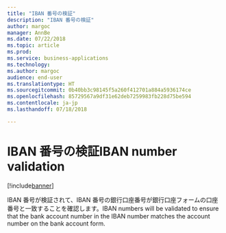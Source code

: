 ```yaml
---
title: "IBAN 番号の検証"
description: "IBAN 番号の検証"
author: margoc
manager: AnnBe
ms.date: 07/22/2018
ms.topic: article
ms.prod: 
ms.service: business-applications
ms.technology: 
ms.author: margoc
audience: end-user
ms.translationtype: HT
ms.sourcegitcommit: 0b40bb3c98145f5a260f412701a884a5936174ce
ms.openlocfilehash: 85729567a9df31e62deb7259983fb228d75be594
ms.contentlocale: ja-jp
ms.lasthandoff: 07/18/2018

---
```

#  <a name="iban-number-validation"></a><span data-ttu-id="9751b-103">IBAN 番号の検証</span><span class="sxs-lookup"><span data-stu-id="9751b-103">IBAN number validation</span></span>

[!include[banner](../../includes/banner.md)]

<span data-ttu-id="9751b-104">IBAN 番号が検証されて、IBAN 番号の銀行口座番号が銀行口座フォームの口座番号と一致することを確認します。</span><span class="sxs-lookup"><span data-stu-id="9751b-104">IBAN numbers will be validated to ensure that the bank account number in the IBAN number matches the account number on the bank account form.</span></span>
